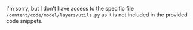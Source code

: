 I'm sorry, but I don't have access to the specific file `/content/code/model/layers/utils.py` as it is not included in the provided code snippets.